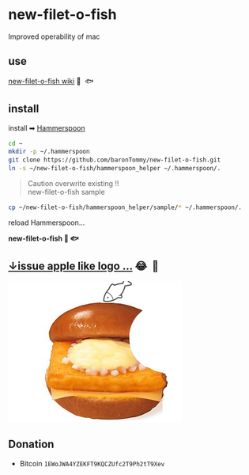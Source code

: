 # new-filet-o-fish
Improved operability of mac

## use
[new-filet-o-fish wiki](https://github.com/baronTommy/new-filet-o-fish/wiki/%F0%9F%8D%94--new-filet-o-fish-%F0%9F%90%9F) 🍔  🐟  

## install
install ➡ [Hammerspoon](http://www.hammerspoon.org/)


```sh
cd ~
mkdir -p ~/.hammerspoon
git clone https://github.com/baronTommy/new-filet-o-fish.git
ln -s ~/new-filet-o-fish/hammerspoon_helper ~/.hammerspoon/.
```
> Caution overwrite existing ‼️  
> new-filet-o-fish sample
```sh
cp ~/new-filet-o-fish/hammerspoon_helper/sample/* ~/.hammerspoon/.
```

reload Hammerspoon...

**new-filet-o-fish 🍔 🐟**


## [↓issue apple like logo ...](https://github.com/baronTommy/new-filet-o-fish/issues/32) 😂  🍎  
![new-filet-o-fish](https://github.com/baronTommy/new-filet-o-fish/blob/master/doc/img/readme/4597662%202.png)  

## 

## Donation
- Bitcoin `1EWoJWA4YZEKFT9KQCZUfc2T9Ph2tT9Xev`

